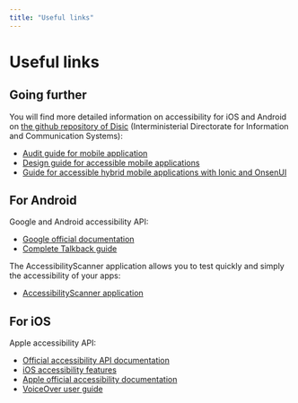 ```yaml
---
title: "Useful links"
---
```


# Useful links

## Going further
You will find more detailed information on accessibility for iOS and Android on [the github repository of Disic](https://github.com/DISIC/guide-mobile_app_dev_natif) (Interministerial Directorate for Information and Communication Systems):
- [Audit guide for mobile application](https://github.com/DISIC/guide-mobile_app_audit)
- [Design guide for accessible mobile applications](https://github.com/DISIC/guide-mobile_app_conception)
- [Guide for accessible hybrid mobile applications with Ionic and OnsenUI](https://github.com/DISIC/guide-mobile_app_dev_hybride)

## For Android
Google and Android accessibility <abbr>API</abbr>:
- [Google official documentation](https://developer.android.com/guide/topics/ui/accessibility/index.html)  
- [Complete Talkback guide](https://support.google.com/accessibility/android/answer/6283677?ref_topic=3529932)

The AccessibilityScanner application allows you to test quickly and simply the accessibility of your apps:
- [AccessibilityScanner application](https://play.google.com/store/apps/details?id=com.google.android.apps.accessibility.auditor)


## For iOS
Apple accessibility <abbr>API</abbr>:
- [Official accessibility <abbr>API</abbr> documentation](https://developer.apple.com/library/ios/documentation/UserExperience/Conceptual/iPhoneAccessibility/Introduction/Introduction.html)
- [iOS accessibility features](http://www.apple.com/accessibility/)
- [Apple official accessibility documentation](https://developer.apple.com/accessibility/ios/)
- [VoiceOver user guide](https://help.apple.com/iphone/9/#/iph3e2e415f)
